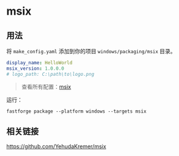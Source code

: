 # msix

## 用法

将 `make_config.yaml` 添加到你的项目 `windows/packaging/msix` 目录。

```yaml
display_name: HelloWorld
msix_version: 1.0.0.0
# logo_path: C:\path\to\logo.png
```

> 查看所有配置：[msix](https://github.com/YehudaKremer/msix)

运行：

```
fastforge package --platform windows --targets msix
```

## 相关链接

https://github.com/YehudaKremer/msix
